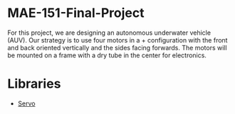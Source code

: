 # MAE-151-Final-Project
For this project, we are designing an autonomous underwater vehicle (AUV). Our strategy is to use four motors in a + configuration with the front and back oriented vertically and the sides facing forwards. The motors will be mounted on a frame with a dry tube in the center for electronics.

# Libraries
* [Servo](https://github.com/arduino-libraries/Servo)
